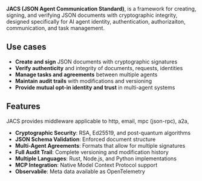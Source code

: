 **JACS (JSON Agent Communication Standard)**, is a framework for creating, signing, and verifying JSON documents with cryptographic integrity, designed specifically for AI agent identity, authentication, authorizaiton, communication, and task management.

## Use cases 

- **Create and sign** JSON documents with cryptographic signatures
- **Verify authenticity** and integrity of documents, requests, identities
- **Manage tasks and agreements** between multiple agents
- **Maintain audit trails** with modifications and versioning
- **Provide mutual opt-in identity and trust** in multi-agent systems

## Features

JACS provides middleware applicable to http, email, mpc (json-rpc), a2a,

- **Cryptographic Security**: RSA, Ed25519, and post-quantum algorithms
- **JSON Schema Validation**: Enforced document structure
- **Multi-Agent Agreements**: Formats that allow for multiple signatures
- **Full Audit Trail**: Complete versioning and modification history
- **Multiple Languages**: Rust, Node.js, and Python implementations
- **MCP Integration**: Native Model Context Protocol support
- **Observabile**: Meta data available as OpenTelemetry

 